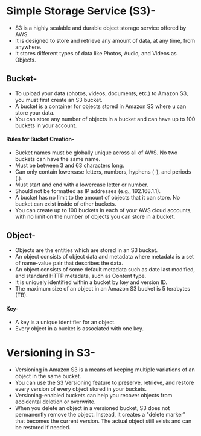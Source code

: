 # Simple Storage Service (S3)-
- S3 is a highly scalable and durable object storage service offered by AWS.
- It is designed to store and retrieve any amount of data, at any time, from anywhere.
- It stores different types of data like Photos, Audio, and Videos as Objects.

## Bucket-
- To upload your data (photos, videos, documents, etc.) to Amazon S3, you must first create an S3 bucket.
- A bucket is a container for objects stored in Amazon S3 where u can store your data.
- You can store any number of objects in a bucket and can have up to 100 buckets in your account.

#### Rules for Bucket Creation-
- Bucket names must be globally unique across all of AWS. No two buckets can have the same name.
- Must be between 3 and 63 characters long.
- Can only contain lowercase letters, numbers, hyphens (-), and periods (.).
- Must start and end with a lowercase letter or number.
- Should not be formatted as IP addresses (e.g., 192.168.1.1).
- A bucket has no limit to the amount of objects that it can store. No bucket can exist inside of other buckets.
- You can create up to 100 buckets in each of your AWS cloud accounts, with no limit on the number of objects you can store in a bucket.

## Object-
- Objects are the entities which are stored in an S3 bucket.
- An object consists of object data and metadata where metadata is a set of name-value pair that describes the data.
- An object consists of some default metadata such as date last modified, and standard HTTP metadata, such as Content type. 
- It is uniquely identified within a bucket by key and version ID.
- The maximum size of an object in an Amazon S3 bucket is 5 terabytes (TB).
#### Key-
- A key is a unique identifier for an object.
- Every object in a bucket is associated with one key.

# Versioning in S3-
- Versioning in Amazon S3 is a means of keeping multiple variations of an object in the same bucket.
- You can use the S3 Versioning feature to preserve, retrieve, and restore every version of every object stored in your buckets.
- Versioning-enabled buckets can help you recover objects from accidental deletion or overwrite.
- When you delete an object in a versioned bucket, S3 does not permanently remove the object. Instead, it creates a "delete marker" that becomes the current version. The actual object still exists and can be restored if needed.




